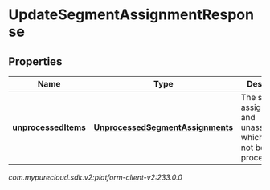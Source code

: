 # UpdateSegmentAssignmentResponse


## Properties

| Name | Type | Description | Notes |
| ------------ | ------------- | ------------- | ------------- |
| **unprocessedItems** | [**UnprocessedSegmentAssignments**](UnprocessedSegmentAssignments) | The segment assignments and unassignments which could not be processed. |  |




_com.mypurecloud.sdk.v2:platform-client-v2:233.0.0_
